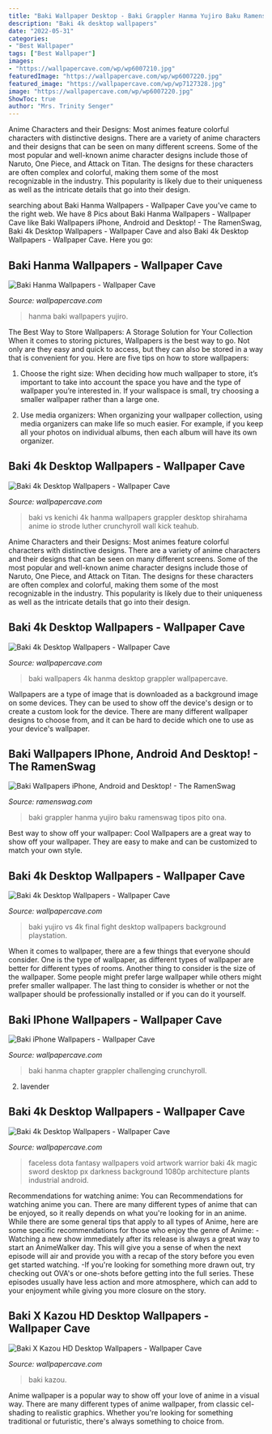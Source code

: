 ```yaml
---
title: "Baki Wallpaper Desktop - Baki Grappler Hanma Yujiro Baku Ramenswag Tipos Pito Ona"
description: "Baki 4k desktop wallpapers"
date: "2022-05-31"
categories:
- "Best Wallpaper"
tags: ["Best Wallpaper"]
images:
- "https://wallpapercave.com/wp/wp6007210.jpg"
featuredImage: "https://wallpapercave.com/wp/wp6007220.jpg"
featured_image: "https://wallpapercave.com/wp/wp7127328.jpg"
image: "https://wallpapercave.com/wp/wp6007220.jpg"
ShowToc: true
author: "Mrs. Trinity Senger"
---
```



Anime Characters and their Designs: Most animes feature colorful characters with distinctive designs.
There are a variety of anime characters and their designs that can be seen on many different screens. Some of the most popular and well-known anime character designs include those of Naruto, One Piece, and Attack on Titan. The designs for these characters are often complex and colorful, making them some of the most recognizable in the industry. This popularity is likely due to their uniqueness as well as the intricate details that go into their design.

	

		
searching about Baki Hanma Wallpapers - Wallpaper Cave you've came to the right web. We have 8 Pics about Baki Hanma Wallpapers - Wallpaper Cave like Baki Wallpapers iPhone, Android and Desktop! - The RamenSwag, Baki 4k Desktop Wallpapers - Wallpaper Cave and also Baki 4k Desktop Wallpapers - Wallpaper Cave. Here you go:
		
    
## Baki Hanma Wallpapers - Wallpaper Cave

<img loading=lazy src="https://wallpapercave.com/wp/wp7127328.jpg" onerror="this.onerror=null;this.src='https://tse1.mm.bing.net/th?id=OIP.TAHSjWXXE2w4q6A3YK4vygHaLy&amp;pid=15.1';" alt="Baki Hanma Wallpapers - Wallpaper Cave">

_Source: wallpapercave.com_

>hanma baki wallpapers yujiro. 

	

The Best Way to Store Wallpapers: A Storage Solution for Your Collection
When it comes to storing pictures, Wallpapers is the best way to go. Not only are they easy and quick to access, but they can also be stored in a way that is convenient for you. Here are five tips on how to store wallpapers:
1) Choose the right size: When deciding how much wallpaper to store, it’s important to take into account the space you have and the type of wallpaper you’re interested in. If your wallspace is small, try choosing a smaller wallpaper rather than a large one.

2) Use media organizers: When organizing your wallpaper collection, using media organizers can make life so much easier. For example, if you keep all your photos on individual albums, then each album will have its own organizer.

    
## Baki 4k Desktop Wallpapers - Wallpaper Cave

<img loading=lazy src="https://wallpapercave.com/wp/wp6007210.jpg" onerror="this.onerror=null;this.src='https://tse4.mm.bing.net/th?id=OIP.b3J2_C-JSicrdQ0IIDiI5wHaEy&amp;pid=15.1';" alt="Baki 4k Desktop Wallpapers - Wallpaper Cave">

_Source: wallpapercave.com_

>baki vs kenichi 4k hanma wallpapers grappler desktop shirahama anime io strode luther crunchyroll wall kick teahub. 

	

Anime Characters and their Designs: Most animes feature colorful characters with distinctive designs.
There are a variety of anime characters and their designs that can be seen on many different screens. Some of the most popular and well-known anime character designs include those of Naruto, One Piece, and Attack on Titan. The designs for these characters are often complex and colorful, making them some of the most recognizable in the industry. This popularity is likely due to their uniqueness as well as the intricate details that go into their design.

    
## Baki 4k Desktop Wallpapers - Wallpaper Cave

<img loading=lazy src="https://wallpapercave.com/wp/wp5511080.jpg" onerror="this.onerror=null;this.src='https://tse2.mm.bing.net/th?id=OIP.hgM2g5Hmr8UBjFGqDdpOegHaEK&amp;pid=15.1';" alt="Baki 4k Desktop Wallpapers - Wallpaper Cave">

_Source: wallpapercave.com_

>baki wallpapers 4k hanma desktop grappler wallpapercave. 

	

Wallpapers are a type of image that is downloaded as a background image on some devices. They can be used to show off the device's design or to create a custom look for the device. There are many different wallpaper designs to choose from, and it can be hard to decide which one to use as your device's wallpaper.

    
## Baki Wallpapers IPhone, Android And Desktop! - The RamenSwag

<img loading=lazy src="https://i1.wp.com/ramenswag.com/wp-content/uploads/2019/01/Baki-the-Grappler-_-Google_.jpg?w=1280&amp;ssl=1" onerror="this.onerror=null;this.src='https://tse3.mm.bing.net/th?id=OIP.oWsWhEcxkttZLeqlXiEbkwHaFt&amp;pid=15.1';" alt="Baki Wallpapers iPhone, Android and Desktop! - The RamenSwag">

_Source: ramenswag.com_

>baki grappler hanma yujiro baku ramenswag tipos pito ona. 

	

Best way to show off your wallpaper:
Cool Wallpapers are a great way to show off your wallpaper. They are easy to make and can be customized to match your own style.

    
## Baki 4k Desktop Wallpapers - Wallpaper Cave

<img loading=lazy src="https://wallpapercave.com/wp/wp6007188.jpg" onerror="this.onerror=null;this.src='https://tse3.mm.bing.net/th?id=OIP.Wr3aISd26WuS0x2UP2dlmQHaEK&amp;pid=15.1';" alt="Baki 4k Desktop Wallpapers - Wallpaper Cave">

_Source: wallpapercave.com_

>baki yujiro vs 4k final fight desktop wallpapers background playstation. 

	

When it comes to wallpaper, there are a few things that everyone should consider. One is the type of wallpaper, as different types of wallpaper are better for different types of rooms. Another thing to consider is the size of the wallpaper. Some people might prefer large wallpaper while others might prefer smaller wallpaper. The last thing to consider is whether or not the wallpaper should be professionally installed or if you can do it yourself.

    
## Baki IPhone Wallpapers - Wallpaper Cave

<img loading=lazy src="https://wallpapercave.com/wp/wp5071395.jpg" onerror="this.onerror=null;this.src='https://tse1.mm.bing.net/th?id=OIP.WGIGW7Sr9mcmhEgbqrb1GAHaLX&amp;pid=15.1';" alt="Baki iPhone Wallpapers - Wallpaper Cave">

_Source: wallpapercave.com_

>baki hanma chapter grappler challenging crunchyroll. 

	

2. lavender 

    
## Baki 4k Desktop Wallpapers - Wallpaper Cave

<img loading=lazy src="https://wallpapercave.com/wp/wp6007220.jpg" onerror="this.onerror=null;this.src='https://tse2.mm.bing.net/th?id=OIP.4APh986EOpHWKcX0WbZRLAHaEK&amp;pid=15.1';" alt="Baki 4k Desktop Wallpapers - Wallpaper Cave">

_Source: wallpapercave.com_

>faceless dota fantasy wallpapers void artwork warrior baki 4k magic sword desktop px darkness background 1080p architecture plants industrial android. 

	

Recommendations for watching anime: You can
Recommendations for watching anime you can. There are many different types of anime that can be enjoyed, so it really depends on what you're looking for in an anime. While there are some general tips that apply to all types of Anime, here are some specific recommendations for those who enjoy the genre of Anime: 
-Watching a new show immediately after its release is always a great way to start an AnimeWalker day. This will give you a sense of when the next episode will air and provide you with a recap of the story before you even get started watching. 
-If you're looking for something more drawn out, try checking out OVA's or one-shots before getting into the full series. These episodes usually have less action and more atmosphere, which can add to your enjoyment while giving you more closure on the story.

    
## Baki X Kazou HD Desktop Wallpapers - Wallpaper Cave

<img loading=lazy src="https://wallpapercave.com/wp/wp6828753.jpg" onerror="this.onerror=null;this.src='https://tse4.mm.bing.net/th?id=OIP.SPWlU0B8G_oTLd5MhhRHRAHaEK&amp;pid=15.1';" alt="Baki X Kazou HD Desktop Wallpapers - Wallpaper Cave">

_Source: wallpapercave.com_

>baki kazou. 

	

Anime wallpaper is a popular way to show off your love of anime in a visual way. There are many different types of anime wallpaper, from classic cel-shading to realistic graphics. Whether you're looking for something traditional or futuristic, there's always something to choice from.

